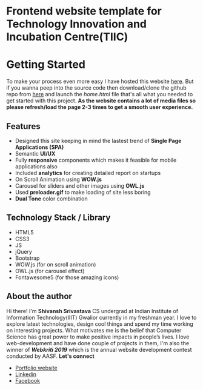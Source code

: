 # **Frontend website template for Technology Innovation and Incubation Centre(TIIC)**

# Getting Started
To make your process even more easy I have hosted this website [here](https://tiic.herokuapp.com).
But if you wanna peep into the source code then download/clone the github repo from [here](https://github.com/sastava007/tiic.git) and launch the *home.html* file that's all what you needed to get started with this project.
**As the website contains a lot of media files so please refresh/load the page 2-3 times to get a smooth user experience.**

## Features

 - Designed this site keeping in mind the lastest trend of **Single Page Applications (SPA)**
 - Semantic **UI/UX**
 - Fully **responsive** components which makes it feasible for mobile applications also
 - Included **analytics** for creating detailed report on startups
 - On Scroll Animation using **WOW.js**
 - Carousel for sliders and other images using **OWL.js**
 - Used **preloader.gif** to make loading of site less boring
 - **Dual Tone** color combination
 
## Technology Stack / Library
 - HTML5
 - CSS3
 - JS
 - jQuery
 - Bootstrap
 - WOW.js (for on scroll animation)
 - OWL.js (for carousel effect)
 - Fontawesome5 (for those amazing icons)

## About the author
Hi there!
I'm **Shivansh Srivastava** CS undergrad at Indian Institute of Information Technology(IIIT) Gwalior currently in my freshman year. I love to explore latest technologies, design cool things and spend my time working on interesting projects. What motivates me is the belief that Computer Science has great power to make positive impacts in people’s lives. I love web-development and have done couple of projects in them, I'm also the winner of ***Webkriti 2019***  which is the annual website development contest conducted by AASF.
**Let's connect**

 - [Portfolio website](https://sastava007.github.io/)
 - [Linkedin](https://www.linkedin.com/in/sastava007/)
 - [Facebook](https://www.facebook.com/sastava007)
